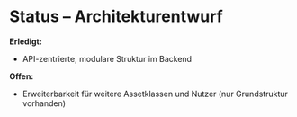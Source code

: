 # Status – Architekturentwurf

**Erledigt:**
- API-zentrierte, modulare Struktur im Backend

**Offen:**
- Erweiterbarkeit für weitere Assetklassen und Nutzer (nur Grundstruktur vorhanden)
